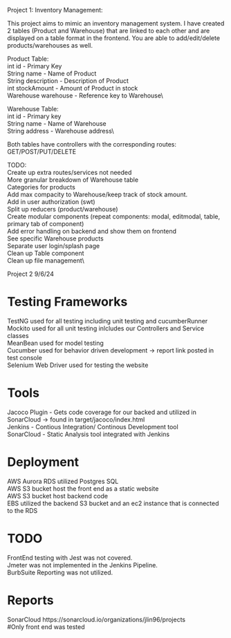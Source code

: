Project 1: Inventory Management:

This project aims to mimic an inventory management system. 
I have created 2 tables (Product and Warehouse) that are linked to each other 
and are displayed on a table format in the frontend.
You are able to add/edit/delete products/warehouses as well.

Product Table:\
int id - Primary Key\
String name - Name of Product\
String description - Description of Product\
int stockAmount - Amount of Product in stock\
Warehouse warehouse - Reference key to Warehouse\

Warehouse Table:\
int id - Primary key\
String name - Name of Warehouse\
String address - Warehouse address\

Both tables have controllers with the corresponding routes: GET/POST/PUT/DELETE

TODO:\
Create up extra routes/services not needed\
More granular breakdown of Warehouse table\
Categories for products\
Add max compacity to Warehouse/keep track of stock amount.\
Add in user authorization (swt)\
Split up reducers (product/warehouse)\
Create modular components (repeat components: modal, editmodal, table, primary tab of component)\
Add error handling on backend and show them on frontend\
See specific Warehouse products\
Separate user login/splash page\
Clean up Table component\
Clean up file management\

Project 2 9/6/24

<h1>Testing Frameworks</h1>
TestNG used for all testing including unit testing and cucumberRunner </br>
Mockito used for all unit testing inlcludes our Controllers and Service classes </br>
MeanBean used for model testing </br>
Cucumber used for behavior driven development -> report link posted in test console </br>
Selenium Web Driver used for testing the website   </br>

<h1>Tools</h1> 
Jacoco Plugin - Gets code coverage for our backed and utilized in SonarCloud -> found in target/jacoco/index.html </br>
Jenkins - Contious Integration/ Continous Development tool </br>
SonarCloud - Static Analysis tool integrated with Jenkins </br>

<h1>Deployment</h1>
AWS Aurora RDS utilized Postgres SQL</br>
AWS S3 bucket host the front end as a static website </br>
AWS S3 bucket host backend code </br>
EBS utilized the backend S3 bucket and an ec2 instance that is connected to the RDS </br>

<h1>TODO</h1>
FrontEnd testing with Jest was not covered. </br>
Jmeter was not implemented in the Jenkins Pipeline. </br>
BurbSuite Reporting was not utilized.</br>

<h1>Reports</h1>
SonarCloud https://sonarcloud.io/organizations/jlin96/projects </br>
#Only front end was tested </br>
